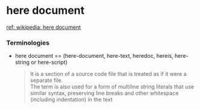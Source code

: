 # here document  
[ref: wikipedia: here document](https://en.wikipedia.org/wiki/Here_document#Unix_shells)  

### Terminologies 
- here document == (here-document, here-text, heredoc, hereis, here-string or here-script)  
  > It is a section of a source code file that is treated as if it were a separate file.  
    The term is also used for a form of multiline string literals that use similar syntax, preserving line breaks and other whitespace (including indentation) in the text
